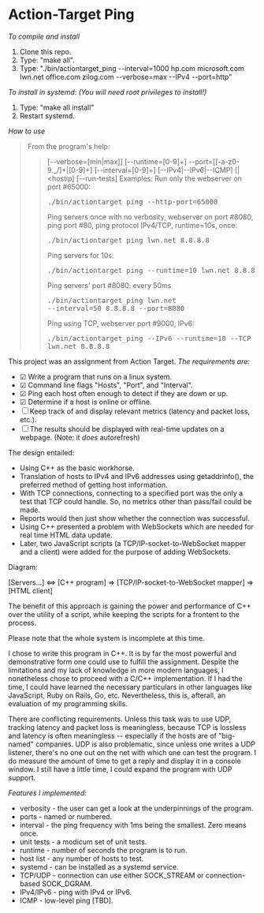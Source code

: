 # Action-Target Ping
*To compile and install*
1) Clone this repo.
2) Type: "make all".
3) Type: "./bin/actiontarget_ping --interval=1000 hp.com microsoft.com lwn.net office.com zilog.com --verbose=max --IPv4 --port=http"
   
*To install in systemd: (You will need root privileges to install!)*
1) Type: "make all install"
2) Restart systemd.

*How to use*
> From the program's help:
> > [--verbose=[min|max]] [--runtime=[0-9]+] --port=[[-a-z0-9._/]+|[0-9]+] [--interval=[0-9]+] [--IPv4|--IPv6|--ICMP] [<hostname>|<hostip] [--run-tests]
> Examples:
> > Run only the webserver on port #65000: <pre>./bin/actiontarget_ping --http-port=65000</pre>
> > Ping servers once with no verbosity, webserver on port #8080, ping port #80, ping protocol IPv4/TCP, runtime=10s, once: <pre>./bin/actiontarget_ping lwn.net 8.8.8.8</pre>
> > Ping servers for 10s: <pre>./bin/actiontarget_ping --runtime=10 lwn.net 8.8.8.8</pre>
> > Ping servers' port #8080: every 50ms<pre>./bin/actiontarget_ping lwn.net --interval=50 8.8.8.8 --port=8080</pre>
> > Ping using TCP, webserver port #9000, IPv6: <pre>./bin/actiontarget_ping --IPv6 --runtime=10 --TCP lwn.net 8.8.8.8</pre>

This project was an assignment from Action Target. *The requirements are:*
* ☑ Write a program that runs on a linux system.
* ☑ Command line flags "Hosts", "Port", and "Interval".
* ☑ Ping each host often enough to detect if they are down or up.
* ☑ Determine if a host is online or offline.
* ☐ Keep track of and display relevant metrics (latency and packet loss, etc.).
* ☐ The results should be displayed with real-time updates on a webpage. (Note: it _does_ autorefresh)

The design entailed:
* Using C++ as the basic workhorse.
* Translation of hosts to IPv4 and IPv6 addresses using getaddrinfo(), the preferred method of getting host information.
* With TCP connections, connecting to a specified port was the only a test that TCP could handle. So, no metrics other than pass/fail could be made.
* Reports would then just show whether the connection was successful.
* Using C++ presented a problem with WebSockets which are needed for real time HTML data update.
* Later, two JavaScript scripts (a TCP/IP-socket-to-WebSocket mapper and a client) were added for the purpose of adding WebSockets.

Diagram:

[Servers...] <=> [C++ program] => [TCP/IP-socket-to-WebSocket mapper] => [HTML client]

The benefit of this approach is gaining the power and performance of C++ over the utility of a script, while keeping the scripts for a frontent to the process.

Please note that the whole system is incomplete at this time.

I chose to write this program in C++. It is by far the most powerful and demonstrative form one could use to fulfill the assignment. Despite the limitations and my lack of knowledge in more modern languages, I nonetheless chose to proceed with a C/C++ implementation. If I had the time, I could have learned the necessary particulars in other languages like JavaScript, Ruby on Rails, Go, etc. Nevertheless, this is, afterall, an evaluation of my programming skills.

There are conflicting requirements. Unless this task was to use UDP, tracking latency and packet loss is meaningless, because TCP is lossless and latency is often meaningless -- especially if the hosts are of "big-named" companies. UDP is also problematic, since unless one writes a UDP listener, there's no one out on the net with which one can test the program. I do measure the amount of time to get a reply and display it in a console window. I still have a little time, I could expand the program with UDP support.

*Features I implemented:*
* verbosity - the user can get a look at the underpinnings of the program.
* ports - named or numbered.
* interval - the ping frequency with 1ms being the smallest. Zero means once.
* unit tests - a modicum set of unit tests.
* runtime - number of seconds the program is to run.
* host list - any number of hosts to test.
* systemd - can be installed as a systemd service.
* TCP/UDP - connection can use either SOCK_STREAM or connection-based SOCK_DGRAM.
* IPv4/IPv6 - ping with IPv4 or IPv6.
* ICMP - low-level ping [TBD].
